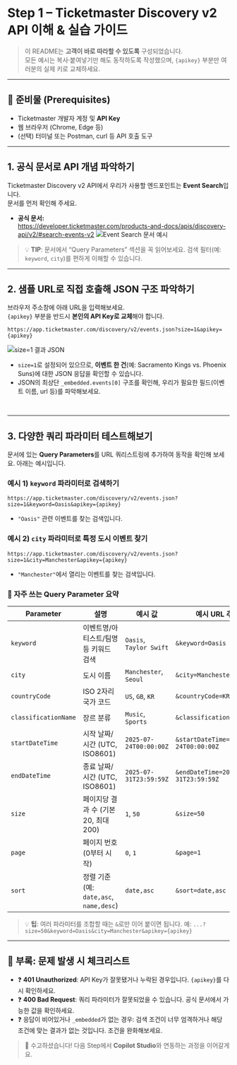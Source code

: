 

# Step 1 – Ticketmaster Discovery v2 API 이해 & 실습 가이드

> 이 README는 **고객이 바로 따라할 수 있도록** 구성되었습니다.  
> 모든 예시는 복사·붙여넣기만 해도 동작하도록 작성했으며, `{apikey}` 부분만 여러분의 실제 키로 교체하세요.
---

## 🔧 준비물 (Prerequisites)

- Ticketmaster 개발자 계정 및 **API Key**
- 웹 브라우저 (Chrome, Edge 등)
- (선택) 터미널 또는 Postman, curl 등 API 호출 도구
---

## 1. 공식 문서로 API 개념 파악하기

Ticketmaster Discovery v2 API에서 우리가 사용할 엔드포인트는 **Event Search**입니다.  
문서를 먼저 확인해 주세요.

- **공식 문서:**  
  https://developer.ticketmaster.com/products-and-docs/apis/discovery-api/v2/#search-events-v2
![Event Search 문서 예시](https://github.com/user-attachments/assets/deba8f78-ac7d-4dbf-af8b-e77bf04a6887)

> 💡 **TIP**: 문서에서 “Query Parameters” 섹션을 꼭 읽어보세요. 검색 필터(예: `keyword`, `city`)를 편하게 이해할 수 있습니다.
---
## 2. 샘플 URL로 직접 호출해 JSON 구조 파악하기

브라우저 주소창에 아래 URL을 입력해보세요.  
`{apikey}` 부분을 반드시 **본인의 API Key로 교체**해야 합니다.

```text
https://app.ticketmaster.com/discovery/v2/events.json?size=1&apikey={apikey}
````

![size=1 결과 JSON](https://github.com/user-attachments/assets/33016025-d5e9-44f6-aefb-1ba95c71d4c5)

* `size=1`로 설정되어 있으므로, **이벤트 한 건**(예: Sacramento Kings vs. Phoenix Suns)에 대한 JSON 응답을 확인할 수 있습니다.
* JSON의 최상단 `_embedded.events[0]` 구조를 확인해, 우리가 필요한 필드(이벤트 이름, url 등)를 파악해보세요.
</br>

---
## 3. 다양한 쿼리 파라미터 테스트해보기

문서에 있는 **Query Parameters**를 URL 쿼리스트링에 추가하여 동작을 확인해 보세요.
아래는 예시입니다.

### 예시 1) `keyword` 파라미터로 검색하기

```text
https://app.ticketmaster.com/discovery/v2/events.json?size=1&keyword=Oasis&apikey={apikey}
```

* `"Oasis"` 관련 이벤트를 찾는 검색입니다.

### 예시 2) `city` 파라미터로 특정 도시 이벤트 찾기

```text
https://app.ticketmaster.com/discovery/v2/events.json?size=1&city=Manchester&apikey={apikey}
```

* `"Manchester"`에서 열리는 이벤트를 찾는 검색입니다.



### 📌 자주 쓰는 Query Parameter 요약

| Parameter            | 설명                                 | 예시 값                    | 예시 URL 추가분                            |
| -------------------- | ---------------------------------- | ----------------------- | ------------------------------------- |
| `keyword`            | 이벤트명/아티스트/팀명 등 키워드 검색              | `Oasis`, `Taylor Swift` | `&keyword=Oasis`                      |
| `city`               | 도시 이름                              | `Manchester`, `Seoul`   | `&city=Manchester`                    |
| `countryCode`        | ISO 2자리 국가 코드                      | `US`, `GB`, `KR`        | `&countryCode=KR`                     |
| `classificationName` | 장르 분류                              | `Music`, `Sports`       | `&classificationName=Music`           |
| `startDateTime`      | 시작 날짜/시간 (UTC, ISO8601)            | `2025-07-24T00:00:00Z`  | `&startDateTime=2025-07-24T00:00:00Z` |
| `endDateTime`        | 종료 날짜/시간 (UTC, ISO8601)            | `2025-07-31T23:59:59Z`  | `&endDateTime=2025-07-31T23:59:59Z`   |
| `size`               | 페이지당 결과 수 (기본 20, 최대 200)          | `1`, `50`               | `&size=50`                            |
| `page`               | 페이지 번호 (0부터 시작)                    | `0`, `1`                | `&page=1`                             |
| `sort`               | 정렬 기준 (예: `date,asc`, `name,desc`) | `date,asc`              | `&sort=date,asc`                      |

> 💡 **팁**: 여러 파라미터를 조합할 때는 `&`로만 이어 붙이면 됩니다.
> 예: `...?size=50&keyword=Oasis&city=Manchester&apikey={apikey}`



---

## 📎 부록: 문제 발생 시 체크리스트

* ❓ **401 Unauthorized**: API Key가 잘못됐거나 누락된 경우입니다. `{apikey}`를 다시 확인하세요.
* ❓ **400 Bad Request**: 쿼리 파라미터가 잘못되었을 수 있습니다. 공식 문서에서 가능한 값을 확인하세요.
* ❓ 응답이 비어있거나 `_embedded`가 없는 경우: 검색 조건이 너무 엄격하거나 해당 조건에 맞는 결과가 없는 것입니다. 조건을 완화해보세요.



> 👏 수고하셨습니다! 다음 Step에서 **Copilot Studio**와 연동하는 과정을 이어갈게요.

